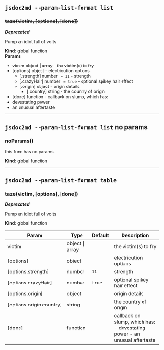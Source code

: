 ## `jsdoc2md --param-list-format list`
### ~~taze(victim, [options], [done])~~
***Deprecated***

Pump an idiot full of volts

**Kind**: global function  
**Params**

- victim object | array - the victim(s) to fry
- [options] object - electricution options
    - [.strength] number ` = 11` - strength
    - [.crazyHair] number ` = true` - optional spikey hair effect
    - [.origin] object - origin details
        - [.country] string - the country of origin
- [done] function - callback on slump, which has:
- devestating power
- an unusual aftertaste



* * *

## `jsdoc2md --param-list-format list` no params
### noParams()
this func has no params

**Kind**: global function  


* * *

## `jsdoc2md --param-list-format table`
### ~~taze(victim, [options], [done])~~
***Deprecated***

Pump an idiot full of volts

**Kind**: global function  

| Param | Type | Default | Description |
| --- | --- | --- | --- |
| victim | object ⎮ array |  | the victim(s) to fry |
| [options] | object |  | electricution options |
| [options.strength] | number | `11` | strength |
| [options.crazyHair] | number | `true` | optional spikey hair effect |
| [options.origin] | object |  | origin details |
| [options.origin.country] | string |  | the country of origin |
| [done] | function |  | callback on slump, which has: - devestating power - an unusual aftertaste |



